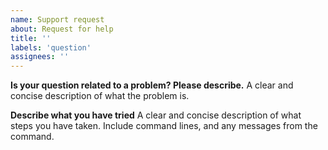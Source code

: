 ```yaml
---
name: Support request
about: Request for help
title: ''
labels: 'question'
assignees: ''
---
```


**Is your question related to a problem? Please describe.**
A clear and concise description of what the problem is.

**Describe what you have tried**
A clear and concise description of what steps you have taken.  Include command
lines, and any messages from the command.

